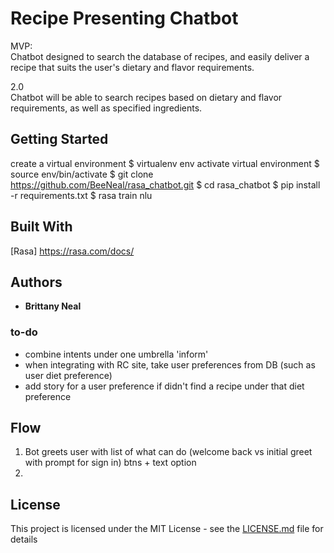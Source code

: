 # Recipe Presenting Chatbot

MVP: \
Chatbot designed to search the database of recipes, and easily deliver a recipe
that suits the user's dietary and flavor requirements.

2.0 \
Chatbot will be able to search recipes based on dietary and flavor requirements, 
as well as specified ingredients.

## Getting Started

create a virtual environment 
$ virtualenv env
activate virtual environment
$ source env/bin/activate
$ git clone https://github.com/BeeNeal/rasa_chatbot.git
$ cd rasa_chatbot
$ pip install -r requirements.txt
$ rasa train nlu

## Built With

[Rasa] https://rasa.com/docs/

## Authors

* **Brittany Neal**

### to-do
- combine intents under one umbrella 'inform'
- when integrating with RC site, take user preferences from DB (such as user diet preference)
- add story for a user preference if didn't find a recipe under that diet preference

## Flow
1) Bot greets user with list of what can do (welcome back vs initial greet with prompt for sign in) btns + text option
2) 

## License

This project is licensed under the MIT License - see the [LICENSE.md](LICENSE.md) file for details

